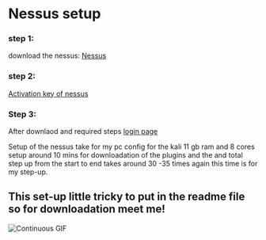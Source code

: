 
# Nessus setup 

### step 1:
download the nessus:
[Nessus](https://www.tenable.com/downloads/nessus)

### step 2:
[Activation key of nessus](https://www.tenable.com/tenable-for-education/nessus-essentials)

### Step 3:
After downlaod and required steps 
[login page](https://127.0.0.1:8834/)

Setup of the nessus take for my pc config for the kali 11 gb ram and 8 cores setup around 10 mins for downloadation of the plugins and the and total step up from the start to end takes around 30 -35 times again this time is for my step-up. 

## This set-up little tricky to put in the readme file so for downloadation meet me! 

![Continuous GIF](https://media.giphy.com/media/m9qfeq1DWyVJr4hNT3/giphy.gif)

